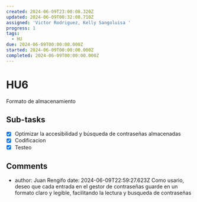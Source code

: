 ```yaml
---
created: 2024-06-09T23:00:08.320Z
updated: 2024-06-09T00:32:08.710Z
assigned: 'Victor Rodriguez, Kelly Sangoluisa '
progress: 1
tags:
  - HU
due: 2024-06-09T00:00:00.000Z
started: 2024-06-09T00:00:00.000Z
completed: 2024-06-09T00:00:00.000Z
---
```


# HU6

Formato de almacenamiento

## Sub-tasks

- [x] Optimizar la accesibilidad y búsqueda de contraseñas almacenadas
- [x] Codificacion
- [x] Testeo

## Comments

- author: Juan Rengifo
  date: 2024-06-09T22:59:27.623Z
  Como usario, deseo que cada entrada en el gestor de contraseñas guarde en un formato claro y legible, facilitando la lectura y busqueda de contraseñas
